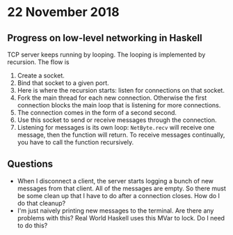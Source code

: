 # 22 November 2018

## Progress on low-level networking in Haskell

TCP server keeps running by looping.
The looping is implemented by recursion.
The flow is
1. Create a socket.
1. Bind that socket to a given port.
1. Here is where the recursion starts: listen for connections on that socket.
1. Fork the main thread for each new connection. Otherwise the first connection
   blocks the main loop that is listening for more connections.
1. The connection comes in the form of a second second.
1. Use this socket to send or receive messages through the connection.
1. Listening for messages is its own loop: `NetByte.recv` will receive one 
   message, then the function will return.
   To receive messages continually, you have to call the function recursively.

## Questions

- When I disconnect a client, the server starts logging a bunch of new messages
  from that client. All of the messages are empty. So there must be some clean
  up that I have to do after a connection closes. How do I do that cleanup?
- I'm just naively printing new messages to the terminal. Are there any problems
  with this? Real World Haskell uses this MVar to lock. Do I need to do this?
